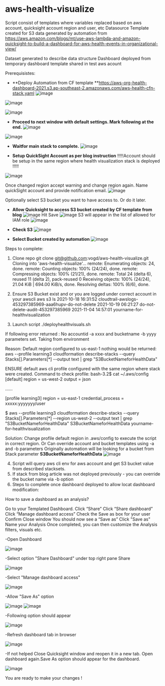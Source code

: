 # aws-health-visualize

Script consist of templates where variables replaced based on aws account, quicksight account region and user, etc
Datasource Template created for S3 data generated by automation from 
https://aws.amazon.com/blogs/mt/use-aws-lambda-and-amazon-quicksight-to-build-a-dashboard-for-aws-health-events-in-organizational-view/

Dataset generated to describe data structure
Dashboard deployed from temporary dashboard template shared in test aws acount

Prerequisistes:
- **Deploy Automation from CF template **https://aws-org-health-dashboard-2021.s3.ap-southeast-2.amazonaws.com/aws-health-cfn-stack.yaml
![image](https://user-images.githubusercontent.com/7371990/140425531-c1a0c134-9b78-4bf3-8d98-788ced3c0026.png)

![image](https://user-images.githubusercontent.com/7371990/140425592-101a2c0b-7607-4a1c-a3a6-9a5eeef26c75.png)

![image](https://user-images.githubusercontent.com/7371990/140425782-e81a8365-2339-4d13-b74f-4b5a02e4f995.png)

- **Proceed to next window with default settings. Mark following at the end.**
![image](https://user-images.githubusercontent.com/7371990/140425890-cee1e74f-fd93-48c4-97a4-299346341518.png)

![image](https://user-images.githubusercontent.com/7371990/140425932-81c3beb7-6d29-4d76-9b12-c012cc1795dc.png)

- **Waitfor main stack to complete.**
![image](https://user-images.githubusercontent.com/7371990/140426257-2434f38f-c390-499a-af32-2500aaa32c24.png)


- **Setup QuickSight Account as per blog instruction**
!!!!!Account should be setup in the same region where health visualization stack is deployed !!!!!

![image](https://user-images.githubusercontent.com/7371990/140527491-663f0db7-7b8d-46cd-b677-f34bd878921c.png)

Once changed region accept warning and change region again.
Name quickSight account and provide notification email.
![image](https://user-images.githubusercontent.com/7371990/140528105-2a2c2b0e-ee43-445a-9666-ca619dc0106a.png)

Optionally select S3 bucket you want to have access to. Or do it later.


- **Allow Quicksight to access S3 bucket created by CF template from blog**
![image](https://user-images.githubusercontent.com/7371990/140425251-e4443c85-f292-4ed0-8ae1-cb3b7066362c.png)
Hit Save
![image](https://user-images.githubusercontent.com/7371990/140428132-39e85e67-a701-4078-a61f-ba8aae66c0ec.png)
S3 will appear in the list of allowed for IAM role
![image](https://user-images.githubusercontent.com/7371990/140428209-f0204d3c-9962-4781-a30f-985540aed500.png)

- **Check S3**
![image](https://user-images.githubusercontent.com/7371990/140425307-956a22e3-8d6c-434b-b592-1a7808ce1b51.png)

- **Select Bucket created by automation**
![image](https://user-images.githubusercontent.com/7371990/140425439-8d51678a-621b-4865-a86e-89868aa0654a.png)


Steps to complete:
1) Clone repo
git clone git@github.com:vogd/aws-health-visualize.git
Cloning into 'aws-health-visualize'...
remote: Enumerating objects: 24, done.
remote: Counting objects: 100% (24/24), done.
remote: Compressing objects: 100% (21/21), done.
remote: Total 24 (delta 6), reused 11 (delta 2), pack-reused 0
Receiving objects: 100% (24/24), 21.04 KiB | 694.00 KiB/s, done.
Resolving deltas: 100% (6/6), done.

2) Ensure S3 Bucket exist and or you are logged under correct account in your awscli
aws s3 ls
2021-10-18 16:31:52 cloudtrail-awslogs-453297385969-aaa6hupv-do-not-delete
2021-10-19 06:21:27 do-not-delete-audit-453297385969
2021-11-04 14:57:01 yourname-for-healthvisualization

3) Launch script 
./deployhealthvisuals.sh

If following error returned :
No accountid -a xxxx and bucketname -b yyyy  parameters set. Taking from environment

Reason:
Default region configured to us-east-1 nothing would be returned:
aws --profile learning3 cloudformation describe-stacks --query Stacks[].Parameters[*] --output text | grep "S3BucketNameforHealthData"

ENSURE default aws cli profile configured with the same region where stack were created.
Command to check profile:
bash-3.2$ cat ~/.aws/config
[default]
region = us-west-2
output = json

......

[profile learning3]
region = us-east-1
credential_process = xxxxx:yyyyyyy/user

$ aws --profile learning3 cloudformation describe-stacks --query Stacks[].Parameters[*] --region us-west-2 --output text | grep "S3BucketNameforHealthData"
S3BucketNameforHealthData	yourname-for-healthvisualization

Solution:
Change profile default region in .aws/config to execute the script in correct region.
Or
Can override account and bucket templates using -a and -b parameters
Originally automation will be looking for a bucket from Stack parameter **S3BucketNameforHealthData**
![image](https://user-images.githubusercontent.com/7371990/140426846-3c5e269a-03b0-4093-b939-1788c0e200e5.png)


4) Script will query aws cli env for aws account and get S3 bucket value from described stacksets.
5) If stack from blog article was not deployed previously - you can override the bucket name via -b option
6) Steps to complete once dashboard deployed to allow locat dashboard modification:

How to save a dashboard as an analysis?

Go to your Templated Dashboard.
Click “Share”
Click “Share dashboard”
Click “Manage dashboard access”
Check the Save as box for your user
Confirm
Close window
You should now see a “Save as”
Click "Save as"
Name your Analysis
Once completed, you can then customize the Analysis filters, visuals etc.


-Open Dashboard

![image](https://user-images.githubusercontent.com/7371990/140420492-ae674248-3515-4b62-8734-40fd15f3dae7.png)

-Select option "Share Dashboard" under top right pane Share

![image](https://user-images.githubusercontent.com/7371990/140420618-e63b454d-3ff0-47fc-8fa2-4d5ba095e59a.png)

-Select "Manage dashboard access"

![image](https://user-images.githubusercontent.com/7371990/140420668-571d7be0-db50-47ec-a970-7f1b73f67127.png)

-Allow "Save As" option

![image](https://user-images.githubusercontent.com/7371990/140420736-ee08a9ef-8b7c-4505-ae7d-5eed37ff2911.png)
![image](https://user-images.githubusercontent.com/7371990/140420781-15370b55-f9c7-446b-9eef-9640d0075311.png)

-Following option should appear

![image](https://user-images.githubusercontent.com/7371990/140420816-3c71c0fa-2a7b-408a-b645-b85995c0ad45.png)

-Refresh dashboard tab in browser

![image](https://user-images.githubusercontent.com/7371990/140420936-88e48a8f-8d41-4d80-a2d9-ceb82d51d60d.png)

-If not helped Close Quicksight window and reopen it in a new tab. 
Open dashboard again.Save As option should appear for the dashboard.

![image](https://user-images.githubusercontent.com/7371990/140421830-37cbd268-2119-49eb-940a-c11f7d038b10.png)

You are ready to make your changes !

